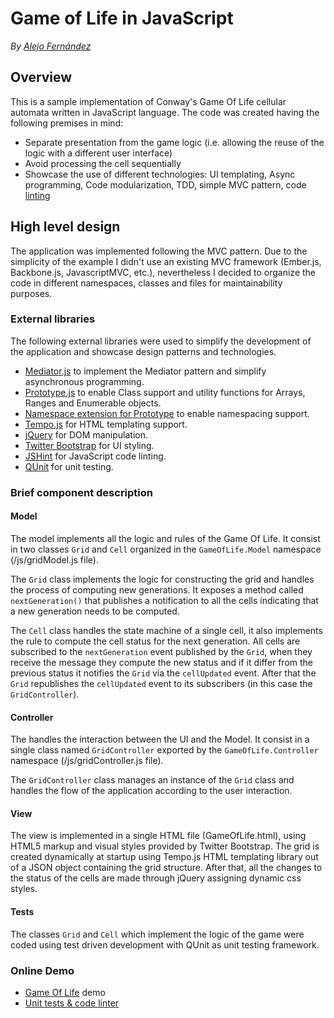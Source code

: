 Game of Life in JavaScript
=
*By [Alejo Fernández][1]*

Overview
-
This is a sample implementation of Conway's Game Of Life cellular automata written in JavaScript language. The code was created having the following premises in mind:

 * Separate presentation from the game logic (i.e. allowing the reuse of the logic with a different user interface)
 * Avoid processing the cell sequentially
 * Showcase the use of different technologies: UI templating, Async programming, Code modularization, TDD, simple MVC pattern, code [linting][2]

High level design
-
The application was implemented following the MVC pattern. Due to the simplicity of the example I didn't use an existing MVC framework (Ember.js, Backbone.js, JavascriptMVC, etc.), nevertheless I decided to organize the code in different namespaces, classes and files for maintainability purposes.

### External libraries
The following external libraries were used to simplify the development of the application and showcase design patterns and technologies.

 * [Mediator.js](http://thejacklawson.com/Mediator.js/) to implement the Mediator pattern and simplify asynchronous programming.
 * [Prototype.js](http://http://prototypejs.org/) to enable Class support and utility functions for Arrays, Ranges and Enumerable objects.
 * [Namespace extension for Prototype](http://leahayes.wordpress.com/2010/01/19/prototypejs-extension-namespaces-for-javascript/) to enable namespacing support.
 * [Tempo.js](http://twigkit.github.com/tempo/) for HTML templating support.
 * [jQuery](http://jquery.org/) for DOM manipulation.
 * [Twitter Bootstrap](http://twitter.github.com/bootstrap/) for UI styling.
 * [JSHint](https://jshint.com/) for JavaScript code linting.
 * [QUnit](http://qunitjs.com/) for unit testing.

### Brief component description
#### Model
The model implements all the logic and rules of the Game Of Life. It consist in two classes `Grid` and `Cell` organized in the `GameOfLife.Model` namespace (/js/gridModel.js file).

The `Grid` class implements the logic for constructing the grid and handles the process of computing new generations. It exposes a method called `nextGeneration()` that publishes a notification to all the cells indicating that a new generation needs to be computed. 

The `Cell` class handles the state machine of a single cell, it also implements the rule to compute the cell status for the next generation. All cells are subscribed to the `nextGeneration` event published by the `Grid`, when they receive the message they compute the new status and if it differ from the previous status it notifies the `Grid` via the `cellUpdated` event. After that the `Grid` republishes the `cellUpdated` event to its subscribers (in this case the `GridController`).

#### Controller
The handles the interaction between the UI and the Model. It consist in a single class named `GridController` exported by the `GameOfLife.Controller` namespace (/js/gridController.js file).

The `GridController` class manages an instance of the `Grid` class and handles the flow of the application according to the user interaction.

#### View
The view is implemented in a single HTML file (GameOfLife.html), using HTML5 markup and visual styles provided by Twitter Bootstrap. The grid is created dynamically at startup using Tempo.js HTML templating library out of a JSON object containing the grid structure. After that, all the changes to the status of the cells are made through jQuery assigning dynamic css styles.

#### Tests
The classes `Grid` and `Cell` which implement the logic of the game were coded using test driven development with QUnit as unit testing framework.

### Online Demo
 * [Game Of Life]() demo
 * [Unit tests & code linter]()

  [1]: http://twitter.com/djseika
  [2]: http://en.wikipedia.org/wiki/Lint_%28software%29